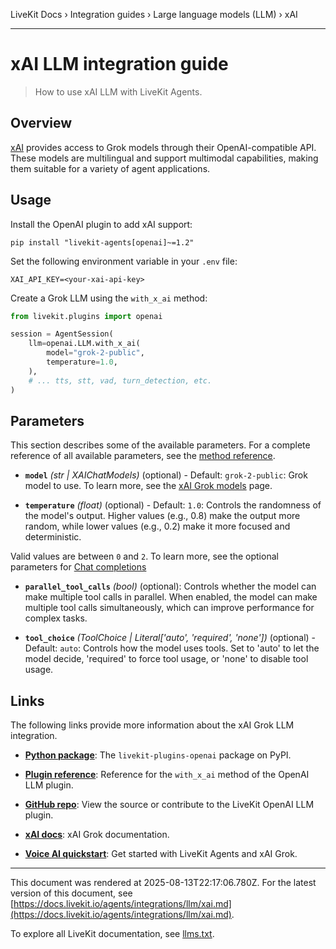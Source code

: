 LiveKit Docs › Integration guides › Large language models (LLM) › xAI

---

# xAI LLM integration guide

> How to use xAI LLM with LiveKit Agents.

## Overview

[xAI](https://x.ai/) provides access to Grok models through their OpenAI-compatible API. These models are multilingual and support multimodal capabilities, making them suitable for a variety of agent applications.

## Usage

Install the OpenAI plugin to add xAI support:

```shell
pip install "livekit-agents[openai]~=1.2"

```

Set the following environment variable in your `.env` file:

```shell
XAI_API_KEY=<your-xai-api-key>

```

Create a Grok LLM using the `with_x_ai` method:

```python
from livekit.plugins import openai

session = AgentSession(
    llm=openai.LLM.with_x_ai(
        model="grok-2-public",
        temperature=1.0,
    ),
    # ... tts, stt, vad, turn_detection, etc.
)

```

## Parameters

This section describes some of the available parameters. For a complete reference of all available parameters, see the [method reference](https://docs.livekit.io/reference/python/v1/livekit/plugins/openai/index.html.md#livekit.plugins.openai.LLM.with_x_ai).

- **`model`** _(str | XAIChatModels)_ (optional) - Default: `grok-2-public`: Grok model to use. To learn more, see the [xAI Grok models](https://docs.x.ai/docs/models) page.

- **`temperature`** _(float)_ (optional) - Default: `1.0`: Controls the randomness of the model's output. Higher values (e.g., 0.8) make the output more random, while lower values (e.g., 0.2) make it more focused and deterministic.

Valid values are between `0` and `2`. To learn more, see the optional parameters for [Chat completions](https://docs.x.ai/docs/api-reference#chat-completions)

- **`parallel_tool_calls`** _(bool)_ (optional): Controls whether the model can make multiple tool calls in parallel. When enabled, the model can make multiple tool calls simultaneously, which can improve performance for complex tasks.

- **`tool_choice`** _(ToolChoice | Literal['auto', 'required', 'none'])_ (optional) - Default: `auto`: Controls how the model uses tools. Set to 'auto' to let the model decide, 'required' to force tool usage, or 'none' to disable tool usage.

## Links

The following links provide more information about the xAI Grok LLM integration.

- **[Python package](https://pypi.org/project/livekit-plugins-openai/)**: The `livekit-plugins-openai` package on PyPI.

- **[Plugin reference](https://docs.livekit.io/reference/python/v1/livekit/plugins/openai/index.html.md#livekit.plugins.openai.LLM.with_x_ai)**: Reference for the `with_x_ai` method of the OpenAI LLM plugin.

- **[GitHub repo](https://github.com/livekit/agents/tree/main/livekit-plugins/livekit-plugins-openai)**: View the source or contribute to the LiveKit OpenAI LLM plugin.

- **[xAI docs](https://docs.x.ai/docs/overview)**: xAI Grok documentation.

- **[Voice AI quickstart](https://docs.livekit.io/agents/start/voice-ai.md)**: Get started with LiveKit Agents and xAI Grok.

---

This document was rendered at 2025-08-13T22:17:06.780Z.
For the latest version of this document, see [https://docs.livekit.io/agents/integrations/llm/xai.md](https://docs.livekit.io/agents/integrations/llm/xai.md).

To explore all LiveKit documentation, see [llms.txt](https://docs.livekit.io/llms.txt).
